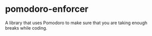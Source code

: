 # pomodoro-enforcer
A library that uses Pomodoro to make sure that you are taking enough breaks while coding.

